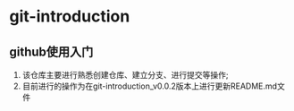 # git-introduction
## github使用入门
1. 该仓库主要进行熟悉创建仓库、建立分支、进行提交等操作;
2. 目前进行的操作为在git-introduction_v0.0.2版本上进行更新README.md文件
